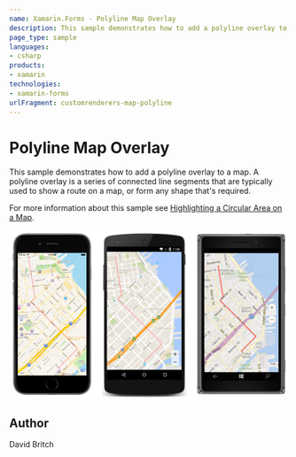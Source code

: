 ```yaml
---
name: Xamarin.Forms - Polyline Map Overlay
description: This sample demonstrates how to add a polyline overlay to a map. A polyline overlay is a series of connected line segments that are typically used...
page_type: sample
languages:
- csharp
products:
- xamarin
technologies:
- xamarin-forms
urlFragment: customrenderers-map-polyline
---
```

# Polyline Map Overlay

This sample demonstrates how to add a polyline overlay to a map. A polyline overlay is a series of connected line segments that are typically used to show a route on a map, or form any shape that's required.

For more information about this sample see [Highlighting a Circular Area on a Map](http://developer.xamarin.com/guides/xamarin-forms/custom-renderer/map/polyline-map-overlay/).

![Polyline Map Overlay application screenshot](Screenshots/01All.png "Polyline Map Overlay application screenshot")

## Author

David Britch
